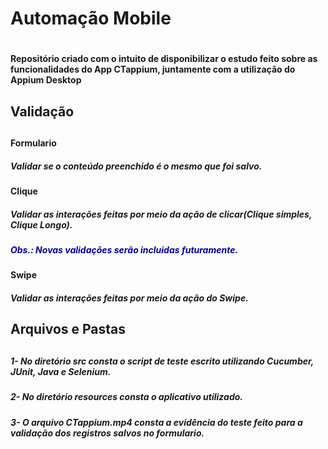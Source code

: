 <h1>Automação Mobile<h1>
<h4 >Repositório criado com o intuito de disponibilizar o estudo feito sobre as funcionalidades do App CTappium, juntamente com a utilização do Appium Desktop<h4> 

<h2>Validação<h2>

<h4>Formulario<h4>
<h5>Validar se o conteúdo preenchido é o mesmo que foi salvo.<h5>

<h4>Clique<h4>
<h5>Validar as interações feitas por meio da ação de clicar(Clique simples, Clique Longo).<h5>
<h5><font color="#000099">Obs.: Novas validações serão incluidas futuramente.</font><h5>	
  
<h4>Swipe<h4>
<h5>Validar as interações feitas por meio da ação do Swipe.<h5> 
  

<h2>Arquivos e Pastas<h2>	

<h5>1- No diretório src consta o script de teste escrito utilizando Cucumber, JUnit, Java e Selenium.<h5>

<h5>2- No diretório resources consta o aplicativo utilizado.<h5>

<h5>3- O arquivo CTappium.mp4 consta a evidência do teste feito para a validação dos registros salvos no formulario.<h5>
